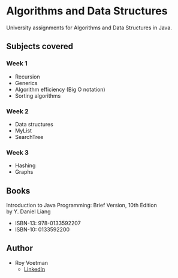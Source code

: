 # Algorithms and Data Structures
University assignments for Algorithms and Data Structures in Java.

## Subjects covered

### Week 1
* Recursion
* Generics
* Algorithm efficiency (Big O notation)
* Sorting algorithms

### Week 2
* Data structures
* MyList
* SearchTree

### Week 3
* Hashing
* Graphs

## Books
Introduction to Java Programming: Brief Version, 10th Edition<br>
by Y. Daniel Liang
- ISBN-13: 978-0133592207
- ISBN-10: 0133592200

## Author

* Roy Voetman
    * [LinkedIn](https://www.linkedin.com/in/roy-voetman/)

